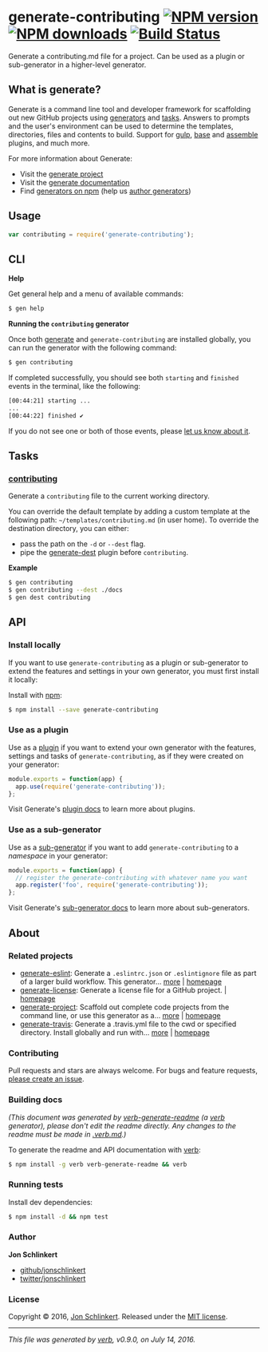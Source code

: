 # generate-contributing [![NPM version](https://img.shields.io/npm/v/generate-contributing.svg?style=flat)](https://www.npmjs.com/package/generate-contributing) [![NPM downloads](https://img.shields.io/npm/dm/generate-contributing.svg?style=flat)](https://npmjs.org/package/generate-contributing) [![Build Status](https://img.shields.io/travis/generate/generate-contributing.svg?style=flat)](https://travis-ci.org/generate/generate-contributing)

Generate a contributing.md file for a project. Can be used as a plugin or sub-generator in a higher-level generator.

## What is generate?

Generate is a command line tool and developer framework for scaffolding out new GitHub projects using [generators](https://github.com/generate/generate/blob/master/docs/generators.md) and [tasks](https://github.com/generate/generate/blob/master/docs/tasks.md). Answers to prompts and the user's environment can be used to determine the templates, directories, files and contents to build. Support for [gulp](http://gulpjs.com), [base](https://github.com/node-base/base) and [assemble](https://github.com/assemble/assemble) plugins, and much more.

For more information about Generate:

* Visit the [generate project](https://github.com/generate/generate)
* Visit the [generate documentation](https://github.com/generate/generate/blob/master/docs/)
* Find [generators on npm](https://www.npmjs.com/browse/keyword/generate-generator) (help us [author generators](https://github.com/generate/generate/blob/master/docs/micro-generators.md))

## Usage

```js
var contributing = require('generate-contributing');
```

## CLI

**Help**

Get general help and a menu of available commands:

```sh
$ gen help
```

**Running the `contributing` generator**

Once both [generate](https://github.com/generate/generate) and `generate-contributing` are installed globally, you can run the generator with the following command:

```sh
$ gen contributing
```

If completed successfully, you should see both `starting` and `finished` events in the terminal, like the following:

```sh
[00:44:21] starting ...
...
[00:44:22] finished ✔
```

If you do not see one or both of those events, please [let us know about it](../../issues).

## Tasks

### [contributing](generator.js#L33)

Generate a `contributing` file to the current working directory.

You can override the default template by adding a custom template
at the following path: `~/templates/contributing.md` (in user home).
To override the destination directory, you can either:

* pass the path on the `-d` or `--dest` flag.
* pipe the [generate-dest](https://github.com/generate/generate-dest) plugin before `contributing`.

**Example**

```sh
$ gen contributing
$ gen contributing --dest ./docs
$ gen dest contributing
```

## API

### Install locally

If you want to use `generate-contributing` as a plugin or sub-generator to extend the features and settings in your own generator, you must first install it locally:

Install with [npm](https://www.npmjs.com/):

```sh
$ npm install --save generate-contributing
```

### Use as a plugin

Use as a [plugin](https://github.com/generate/generate/blob/master/docs/plugins.md) if you want to extend your own generator with the features, settings and tasks of `generate-contributing`, as if they were created on your generator:

```js
module.exports = function(app) {
  app.use(require('generate-contributing'));
};
```

Visit Generate's [plugin docs](https://github.com/generate/generate/blob/master/docs/plugins.md) to learn more about plugins.

### Use as a sub-generator

Use as a [sub-generator](https://github.com/generate/generate/blob/master/docs/generators.md) if you want to add `generate-contributing` to a  _namespace_ in your generator:

```js
module.exports = function(app) {
  // register the generate-contributing with whatever name you want
  app.register('foo', require('generate-contributing'));
};
```

Visit Generate's [sub-generator docs](https://github.com/generate/generate/blob/master/docs/sub-generators.md) to learn more about sub-generators.

## About

### Related projects

* [generate-eslint](https://www.npmjs.com/package/generate-eslint): Generate a `.eslintrc.json` or `.eslintignore` file as part of a larger build workflow. This generator… [more](https://github.com/generate/generate-eslint) | [homepage](https://github.com/generate/generate-eslint "Generate a `.eslintrc.json` or `.eslintignore` file as part of a larger build workflow. This generator can be used as a sub-generator or plugin inside other generators.")
* [generate-license](https://www.npmjs.com/package/generate-license): Generate a license file for a GitHub project. | [homepage](https://github.com/generate/generate-license "Generate a license file for a GitHub project.")
* [generate-project](https://www.npmjs.com/package/generate-project): Scaffold out complete code projects from the command line, or use this generator as a… [more](https://github.com/generate/generate-project) | [homepage](https://github.com/generate/generate-project "Scaffold out complete code projects from the command line, or use this generator as a plugin in other generators to provide baseline functionality.")
* [generate-travis](https://www.npmjs.com/package/generate-travis): Generate a .travis.yml file to the cwd or specified directory. Install globally and run with… [more](https://github.com/generate/generate-travis) | [homepage](https://github.com/generate/generate-travis "Generate a .travis.yml file to the cwd or specified directory. Install globally and run with generate's CLI, or use as a component in your own generator.")

### Contributing

Pull requests and stars are always welcome. For bugs and feature requests, [please create an issue](../../issues/new).

### Building docs

_(This document was generated by [verb-generate-readme](https://github.com/verbose/verb-generate-readme) (a [verb](https://github.com/verbose/verb) generator), please don't edit the readme directly. Any changes to the readme must be made in [.verb.md](.verb.md).)_

To generate the readme and API documentation with [verb](https://github.com/verbose/verb):

```sh
$ npm install -g verb verb-generate-readme && verb
```

### Running tests

Install dev dependencies:

```sh
$ npm install -d && npm test
```

### Author

**Jon Schlinkert**

* [github/jonschlinkert](https://github.com/jonschlinkert)
* [twitter/jonschlinkert](http://twitter.com/jonschlinkert)

### License

Copyright © 2016, [Jon Schlinkert](https://github.com/jonschlinkert).
Released under the [MIT license](https://github.com/generate/generate-contributing/blob/master/LICENSE).

***

_This file was generated by [verb](https://github.com/verbose/verb), v0.9.0, on July 14, 2016._